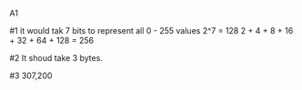 A1

#1  it would tak 7 bits to represent all 0 - 255 values 2^7 = 128
2 + 4 + 8 + 16 + 32 + 64 + 128 = 256

#2  It shoud take 3 bytes.

#3  307,200